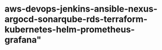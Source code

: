 # aws-devops-jenkins-ansible-nexus-argocd-sonarqube-rds-terraform-kubernetes-helm-prometheus-grafana" 
